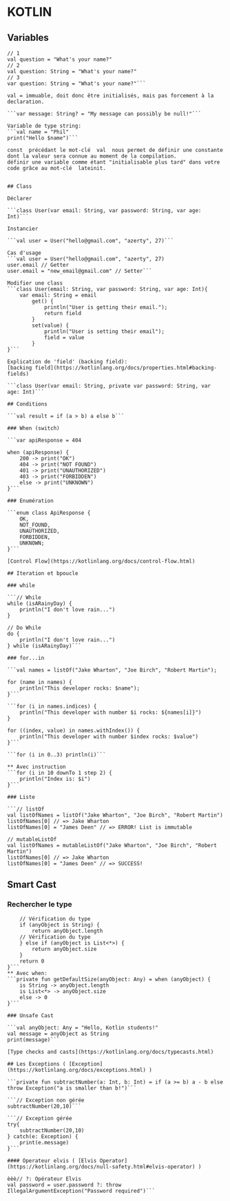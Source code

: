 # KOTLIN
  
## Variables
  
```
// 1
val question = "What's your name?"
// 2 
val question: String = "What's your name?"
// 3 
var question: String = "What's your name?"```

val = immuable, doit donc être initialisés, mais pas forcement à la declaration.   
   
```var message: String? = "My message can possibly be null!"```   
   
Variable de type string:   
```val name = "Phil"
print("Hello $name")```   
   
const  précédant le mot-clé  val  nous permet de définir une constante dont la valeur sera connue au moment de la compilation.   
définir une variable comme étant "initialisable plus tard" dans votre code grâce au mot-clé  lateinit.   


## Class

Déclarer   
   
```class User(var email: String, var password: String, var age: Int)``` 
   
Instancier   
   
```val user = User("hello@gmail.com", "azerty", 27)```   
   
Cas d'usage   
```val user = User("hello@gmail.com", "azerty", 27)
user.email // Getter
user.email = "new_email@gmail.com" // Setter```   
   
Modifier une class   
```class User(email: String, var password: String, var age: Int){
    var email: String = email
        get() { 
            println("User is getting their email."); 
            return field 
        }
        set(value) { 
            println("User is setting their email"); 
            field = value 
        }
}```   
   
Explication de 'field' (backing field):
[backing field](https://kotlinlang.org/docs/properties.html#backing-fields)   
   
```class User(var email: String, private var password: String, var age: Int)```   
   
## Conditions
   
```val result = if (a > b) a else b```   
   
### When (switch)   
   
```var apiResponse = 404

when (apiResponse) {
    200 -> print("OK")
    404 -> print("NOT FOUND")
    401 -> print("UNAUTHORIZED")
    403 -> print("FORBIDDEN")
    else -> print("UNKNOWN")
}```   
   
### Enumération
   
```enum class ApiResponse {
    OK,
    NOT_FOUND,
    UNAUTHORIZED,
    FORBIDDEN,
    UNKNOWN;
}```   
   
[Control Flow](https://kotlinlang.org/docs/control-flow.html)   
   
## Iteration et bpoucle
   
### while
   
```// While 
while (isARainyDay) {
    println("I don't love rain...")
}

// Do While
do {
    println("I don't love rain...")
} while (isARainyDay)```   
   
### for...in
   
```val names = listOf("Jake Wharton", "Joe Birch", "Robert Martin");

for (name in names) {
    println("This developer rocks: $name");
}```   
   
```for (i in names.indices) {
    println("This developer with number $i rocks: ${names[i]}")
}

for ((index, value) in names.withIndex()) {
    println("This developer with number $index rocks: $value")
}```   
   
```for (i in 0..3) println(i)```   
   
** Avec instruction   
```for (i in 10 downTo 1 step 2) {
    println("Index is: $i")
}```   
   
### Liste
   
```// listOf
val listOfNames = listOf("Jake Wharton", "Joe Birch", "Robert Martin")
listOfNames[0] // => Jake Wharton
listOfNames[0] = "James Deen" // => ERROR! List is immutable

// mutableListOf
val listOfNames = mutableListOf("Jake Wharton", "Joe Birch", "Robert Martin")
listOfNames[0] // => Jake Wharton
listOfNames[0] = "James Deen" // => SUCCESS!

```   
   
## Smart Cast
   
### Rechercher le type
```private fun getDefaultSize(anyObject: Any): Int {
    // Vérification du type 
    if (anyObject is String) {
        return anyObject.length
    // Vérification du type 
    } else if (anyObject is List<*>) {
        return anyObject.size
    }
    return 0
}```   
** Avec when:   
```private fun getDefaultSize(anyObject: Any) = when (anyObject) {
    is String -> anyObject.length
    is List<*> -> anyObject.size
    else -> 0
}```   
   
### Unsafe Cast
  
```val anyObject: Any = "Hello, Kotlin students!"
val message = anyObject as String
print(message)```   
   
[Type checks and casts﻿](https://kotlinlang.org/docs/typecasts.html)   
   
## Les Exceptions ( [Exception](https://kotlinlang.org/docs/exceptions.html) )
   
```private fun subtractNumber(a: Int, b: Int) = if (a >= b) a - b else throw Exception("a is smaller than b!")```   
   
```// Exception non gérée 
subtractNumber(20,10)```   
   
```// Exception gérée 
try{
    subtractNumber(20,10)
} catch(e: Exception) {
    print(e.message)
}```   
   
#### Operateur elvis ( [Elvis Operator](https://kotlinlang.org/docs/null-safety.html#elvis-operator) )
   
èèè// ?: Opérateur Elvis
val password = user.password ?: throw IllegalArgumentException("Password required")```   
   





